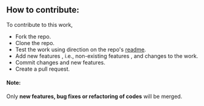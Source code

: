 ## How to contribute:

To contribute to this work,

- Fork the repo.
- Clone the repo.
- Test the work using direction on the repo's [readme](https://github.com/VictorChukwudi/ydlr-cli#readme).
- Add new features , i.e., non-existing features , and changes to the work.
- Commit changes and new features.
- Create a pull request.

#### Note:

Only **new features, bug fixes or refactoring of codes** will be merged.
